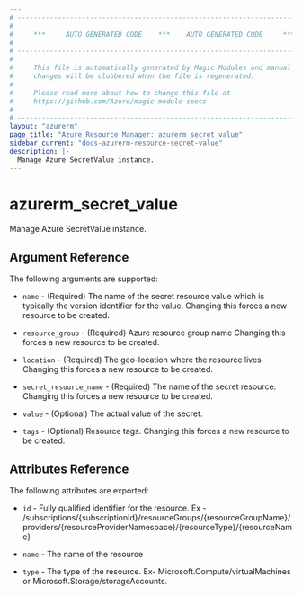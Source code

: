 ```yaml
---
# ----------------------------------------------------------------------------
#
#     ***     AUTO GENERATED CODE    ***    AUTO GENERATED CODE     ***
#
# ----------------------------------------------------------------------------
#
#     This file is automatically generated by Magic Modules and manual
#     changes will be clobbered when the file is regenerated.
#
#     Please read more about how to change this file at
#     https://github.com/Azure/magic-module-specs
#
# ----------------------------------------------------------------------------
layout: "azurerm"
page_title: "Azure Resource Manager: azurerm_secret_value"
sidebar_current: "docs-azurerm-resource-secret-value"
description: |-
  Manage Azure SecretValue instance.
---
```


# azurerm_secret_value

Manage Azure SecretValue instance.


## Argument Reference

The following arguments are supported:

* `name` - (Required) The name of the secret resource value which is typically the version identifier for the value. Changing this forces a new resource to be created.

* `resource_group` - (Required) Azure resource group name Changing this forces a new resource to be created.

* `location` - (Required) The geo-location where the resource lives Changing this forces a new resource to be created.

* `secret_resource_name` - (Required) The name of the secret resource. Changing this forces a new resource to be created.

* `value` - (Optional) The actual value of the secret.

* `tags` - (Optional) Resource tags. Changing this forces a new resource to be created.

## Attributes Reference

The following attributes are exported:

* `id` - Fully qualified identifier for the resource. Ex - /subscriptions/{subscriptionId}/resourceGroups/{resourceGroupName}/providers/{resourceProviderNamespace}/{resourceType}/{resourceName}

* `name` - The name of the resource

* `type` - The type of the resource. Ex- Microsoft.Compute/virtualMachines or Microsoft.Storage/storageAccounts.
